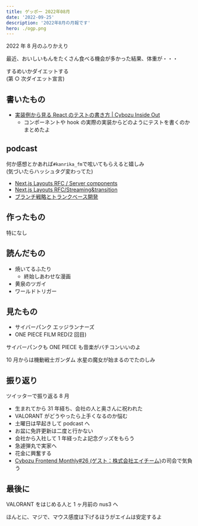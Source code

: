 ```yaml
---
title: ゲッポー 2022年08月
date: '2022-09-25'
description: '2022年8月の月報です'
hero: ./ogp.png
---
```


2022 年 8 月のふりかえり

最近、おいしいもんをたくさん食べる機会が多かった結果、体重が・・・

するめいかダイエットする  
(第 ○ 次ダイエット宣言)

## 書いたもの

- [実装例から見る React のテストの書き方 | Cybozu Inside Out](https://blog.cybozu.io/entry/2022/08/29/110000)
  - コンポーネントや hook の実際の実装からどのようにテストを書くのかまとめたよ

## podcast

何か感想とかあれば`#kanrika_fm`で呟いてもらえると嬉しみ  
(気づいたらハッシュタグ変わってた)

- [Next.js Layouts RFC / Server components](https://stand.fm/episodes/62e4d4944e53eb6206b2ead4)
- [Next.js Layouts RFC/Streaming&transition](https://stand.fm/episodes/62e7b6999dd85c9a0b54c29f)
- [ブランチ戦略とトランクベース開発](https://stand.fm/episodes/62f720601c3f88983506a587)

## 作ったもの

特になし

## 読んだもの

- 焼いてるふたり
  - 終始しあわせな漫画
- 黄泉のツガイ
- ワールドトリガー

## 見たもの

- サイバーパンク エッジランナーズ
- ONE PIECE FILM RED(2 回目)

サイバーパンクも ONE PIECE も音楽がバチコンいいのよ

10 月からは機動戦士ガンダム 水星の魔女が始まるのでたのしみ

## 振り返り

ツイッターで振り返る 8 月

- 生まれてから 31 年経ち、会社の人と奥さんに祝われた
- VALORANT がどうやったら上手くなるのか悩む
- 土曜日は早起きして podcast へ
- お盆に免許更新は二度と行かない
- 会社から入社して 1 年経ったよ記念グッズをもらう
- 急遽弾丸で実家へ
- 花金に興奮する
- [Cybozu Frontend Monthly#26 (ゲスト：株式会社エイチーム)](https://cybozu.connpass.com/event/256774/)の司会で気負う

## 最後に

VALORANT をはじめる人と 1 ヶ月前の nus3 へ

ほんとに、マジで、マウス感度は下げるほうがエイムは安定するよ
